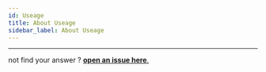 ```yaml
---
id: Useage
title: About Useage
sidebar_label: About Useage
---
```


----
not find your answer ? [  **open an issue here**.](https://github.com/LeoooY/eox/issues)
